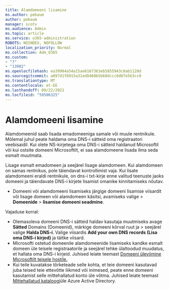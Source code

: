 ```yaml
---
title: Alamdomeeni lisamine
ms.author: pebaum
author: pebaum
manager: scotv
ms.audience: Admin
ms.topic: article
ms.service: o365-administration
ROBOTS: NOINDEX, NOFOLLOW
localization_priority: Normal
ms.collection: Adm_O365
ms.custom:
- "7"
- "13902"
ms.openlocfilehash: ea39984a54a15ae6167363eb5855943c8ab1120d
ms.sourcegitcommit: a097d1f8915a31ed8460b5b68dccc8d87e563cc0
ms.translationtype: MT
ms.contentlocale: et-EE
ms.lasthandoff: 09/22/2021
ms.locfileid: "59506325"
---
```

# <a name="adding-a-sub-domain"></a>Alamdomeeni lisamine

Alamdomeenid saab lisada emadomeeniga samale või muule rentnikule. Mõlemal juhul peate haldama oma DNS-i sätteid oma registraatori veebisaidil. Kui olete NS-kirjetega oma DNS-i sätteid haldanud Microsoftil või kui ostsite domeeni Microsoftilt, ei saa alamdomeene lisada ilma seda esmalt muutmata.

Lisage esmalt emadomeen ja seejärel lisage alamdomeen. Kui alamdomeen on samas rentnikus, pole täiendavat kontrollimist vaja. Kui lisate alamdomeeni eraldi rentnikule, on dns-i txt-kirje enne valitud teenuste jaoks domeeni ja täiendavate DNS-i kirjete lisamist omanike kinnitamiseks nõutav.

- Domeeni või alamdomeeni lisamiseks järgige [](https://admin.microsoft.com/Adminportal#/Domains/Wizard)domeeni lisamise viisardit või lisage domeen või alamdomeen käsitsi, avamiseks valige   >  **Domeenide**  >  **lisamise domeeni seadmine**.

Vajaduse korral:

- Olemasoleva domeeni DNS-i sätteid haldav kasutaja muutmiseks avage **Sätted** Domains (Domeenid), märkige domeeni kõrval ruut ja  >  [](https://admin.microsoft.com/Adminportal/Home#/Domains)seejärel valige **Halda DNS-i**. Valige viisardis **Add your own DNS records (Lisa oma DNS-i kirjed)** ja täitke viisard.
- Microsofti ostetud domeenile alamdomeenide lisamiseks kandke esmalt domeen üle teisele registraatorile ja seejärel tehke ülaltoodud muudatus, et hallata oma DNS-i kirjeid. Juhised leiate teemast [Domeeni üleviimine Microsoftilt teisele hostile.](https://docs.microsoft.com/microsoft-365/admin/get-help-with-domains/transfer-a-domain-from-microsoft-to-another-host)
- Kui teile kuvatakse tõrketeade selle kohta, et teie domeeni kasutavad juba teised teie ettevõtte liikmed või inimesed, peate enne domeeni kasutamist selle mittehallatud konto üle võtma. Juhised leiate teemast [Mittehallatud kataloogi](https://docs.microsoft.com/azure/active-directory/enterprise-users/domains-admin-takeover)üle Azure Active Directory.
